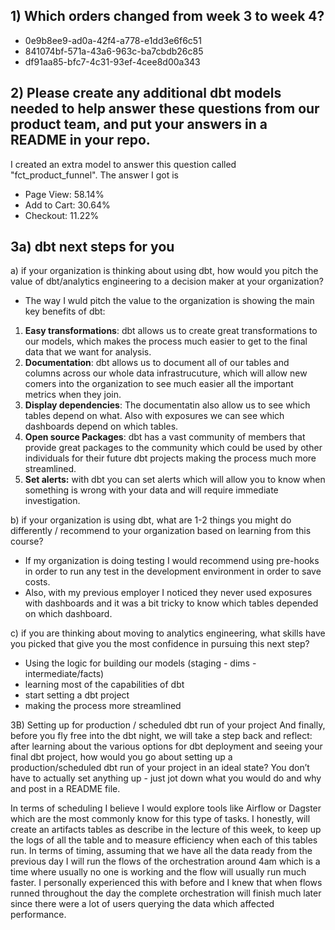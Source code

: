 ## 1) Which orders changed from week 3 to week 4? 
- 0e9b8ee9-ad0a-42f4-a778-e1dd3e6f6c51
- 841074bf-571a-43a6-963c-ba7cbdb26c85
- df91aa85-bfc7-4c31-93ef-4cee8d00a343


## 2) Please create any additional dbt models needed to help answer these questions from our product team, and put your answers in a README in your repo.
I created an extra model to answer this question called "fct_product_funnel". The answer I got is <br>
- Page View: 58.14%
- Add to Cart: 30.64%
- Checkout: 11.22%


## 3a) dbt next steps for you 

a) if your organization is thinking about using dbt, how would you pitch the value of dbt/analytics engineering to a decision maker at your organization?
- The way I wuld pitch the value to the organization is showing the main key benefits of dbt:
1) **Easy transformations**: dbt allows us to create great transformations to our models, which makes the process much easier to get to the final data that we want for analysis.
2) **Documentation**: dbt allows us to document all of our tables and columns across our whole data infrastrucuture, which will allow new comers into the organization to see much easier all the important metrics when they join.
3) **Display dependencies**: The documentatin also allow us to see which tables depend on what. Also with exposures we can see which dashboards depend on which tables.
4) **Open source Packages**: dbt has a vast community of members that provide great packages to the community which could be used by other individuals for their future dbt projects making the process much more streamlined.
5) **Set alerts:** with dbt you can set alerts which will allow you to know when something is wrong with your data and will require immediate investigation.

b) if your organization is using dbt, what are 1-2 things you might do differently / recommend to your organization based on learning from this course?
- If my organization is doing testing I would recommend using pre-hooks in order to run any test in the development environment in order to save costs.
- Also, with my previous employer I noticed they never used exposures with dashboards and it was a bit tricky to know which tables depended on which dashboard.

c) if you are thinking about moving to analytics engineering, what skills have you picked that give you the most confidence in pursuing this next step?
- Using the logic for building our models (staging - dims - intermediate/facts)
- learning most of the capabilities of dbt
- start setting a dbt project
- making the process more streamlined

3B) Setting up for production / scheduled dbt run of your project And finally, before you fly free into the dbt night, we will take a step back and reflect: after learning about the various options for dbt deployment and seeing your final dbt project, how would you go about setting up a production/scheduled dbt run of your project in an ideal state? You don’t have to actually set anything up - just jot down what you would do and why and post in a README file.

In terms of scheduling I believe I would explore tools like Airflow or Dagster which are the most commonly know for this type of tasks.
I honestly, will create an artifacts tables as describe in the lecture of this week, to keep up the logs of all the table and to measure efficiency
when each of this tables run.
In terms of timing, assuming that we have all the data ready from the previous day I will run the flows of the orchestration around 4am which is a time where usually no one is working and the flow will usually run much faster. I personally experienced this with before and I knew that when flows runned throughout the day the complete orchestration will finish much later since there were a lot of users querying  the data which affected performance.
